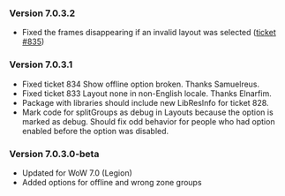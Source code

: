 ### Version 7.0.3.2

- Fixed the frames disappearing if an invalid layout was selected ([ticket #835](https://wow.curseforge.com/addons/grid/tickets/835))

### Version 7.0.3.1

* Fixed ticket 834 Show offline option broken. Thanks Samuelreus.
* Fixed ticket 833 Layout none in non-English locale.  Thanks Elnarfim.
* Package with libraries should include new LibResInfo for ticket 828.
* Mark code for splitGroups as debug in Layouts because the option is marked
  as debug. Should fix odd behavior for people who had option enabled before
  the option was disabled.

### Version 7.0.3.0-beta

* Updated for WoW 7.0 (Legion)
* Added options for offline and wrong zone groups

